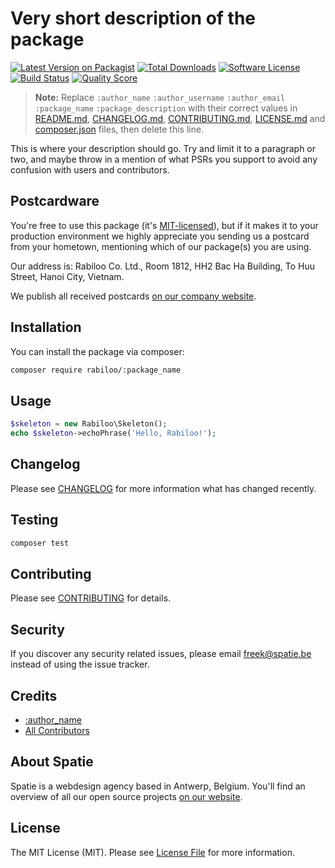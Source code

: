 # Very short description of the package

[![Latest Version on Packagist](https://img.shields.io/packagist/v/rabiloo/:package_name.svg?style=flat-square)](https://packagist.org/packages/rabiloo/:package_name)
[![Total Downloads](https://img.shields.io/packagist/dt/rabiloo/:package_name.svg?style=flat-square)](https://packagist.org/packages/rabiloo/:package_name)
[![Software License](https://img.shields.io/badge/license-MIT-brightgreen.svg?style=flat-square)](LICENSE.md)
[![Build Status](https://img.shields.io/travis/rabiloo/:package_name/master.svg?style=flat-square)](https://travis-ci.org/rabiloo/:package_name)
[![Quality Score](https://img.shields.io/scrutinizer/g/rabiloo/:package_name.svg?style=flat-square)](https://scrutinizer-ci.com/g/rabiloo/:package_name)

> **Note:** Replace `:author_name` `:author_username` `:author_email` `:package_name` `:package_description` with their correct values 
> in [README.md](README.md), [CHANGELOG.md](CHANGELOG.md), [CONTRIBUTING.md](CONTRIBUTING.md), [LICENSE.md](LICENSE.md) and [composer.json](composer.json) files, 
> then delete this line.

This is where your description should go. Try and limit it to a paragraph or two, and maybe throw in a mention of what PSRs you support to avoid any confusion with users and contributors.

## Postcardware

You're free to use this package (it's [MIT-licensed](LICENSE.md)), but if it makes it to your production environment we highly appreciate you sending us a postcard from your hometown, mentioning which of our package(s) you are using.

Our address is: Rabiloo Co. Ltd., Room 1812, HH2 Bac Ha Building, To Huu Street, Hanoi City, Vietnam.

We publish all received postcards [on our company website](https://rabiloo.com/opensource/postcards).

## Installation

You can install the package via composer:

```bash
composer require rabiloo/:package_name
```

## Usage

``` php
$skeleton = new Rabiloo\Skeleton();
echo $skeleton->echoPhrase('Hello, Rabiloo!');
```

## Changelog

Please see [CHANGELOG](CHANGELOG.md) for more information what has changed recently.

## Testing

``` bash
composer test
```

## Contributing

Please see [CONTRIBUTING](CONTRIBUTING.md) for details.

## Security

If you discover any security related issues, please email freek@spatie.be instead of using the issue tracker.

## Credits

- [:author_name](https://github.com/:author_username)
- [All Contributors](../../contributors)

## About Spatie

Spatie is a webdesign agency based in Antwerp, Belgium. You'll find an overview of all our open source projects [on our website](https://spatie.be/opensource).

## License

The MIT License (MIT). Please see [License File](LICENSE.md) for more information.
